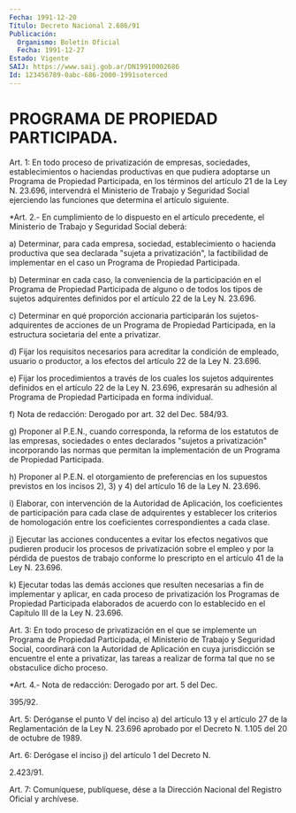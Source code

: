 ```yaml
---
Fecha: 1991-12-20
Título: Decreto Nacional 2.686/91
Publicación:
  Organismo: Boletín Oficial
  Fecha: 1991-12-27
Estado: Vigente
SAIJ: https://www.saij.gob.ar/DN19910002686
Id: 123456789-0abc-686-2000-1991soterced
---
```

# PROGRAMA DE PROPIEDAD PARTICIPADA.

<a id="1"></a>
Art.  1:  En  todo  proceso  de  privatización  de  empresas, sociedades,    establecimientos  o  haciendas  productivas  en  que pudiera adoptarse  un  Programa  de  Propiedad  Participada, en los términos  del  artículo  21  de  la  Ley N. 23.696, intervendrá  el Ministerio de Trabajo y Seguridad Social ejerciendo  las  funciones que determina el artículo siguiente.

<a id="2"></a>
*Art.  2.-  En  cumplimiento  de  lo  dispuesto en el artículo precedente, el Ministerio de Trabajo y Seguridad Social deberá:

a)  Determinar,  para  cada empresa, sociedad,  establecimiento  o hacienda productiva que sea  declarada "sujeta a privatización", la factibilidad de implementar en  el  caso  un  Programa de Propiedad Participada.

b)  Determinar en cada caso, la conveniencia de  la  participación en el  Programa  de  Propiedad Participada de alguno o de todos los tipos de sujetos adquirentes  definidos  por  el  artículo 22 de la Ley N. 23.696.

c)  Determinar  en  qué  proporción  accionaria  participarán  los sujetos-adquirentes   de  acciones  de  un  Programa  de  Propiedad Participada, en la estructura  societaria  del  ente  a privatizar.

d) Fijar los requisitos necesarios para acreditar la condición  de empleado,  usuario o productor, a los efectos del artículo 22 de la Ley N. 23.696.

e) Fijar los  procedimientos  a  través  de los cuales los sujetos adquirentes  definidos  en  el  artículo  22 de  la Ley  N. 23.696, expresarán  su  adhesión  al Programa de Propiedad  Participada  en forma individual.

f) Nota de redacción: Derogado  por art. 32 del Dec. 584/93.

g) Proponer  al  P.E.N.,  cuando  corresponda, la reforma  de  los estatutos  de las empresas, sociedades o entes declarados  "sujetos a  privatización"    incorporando    las  normas  que  permitan  la implementación  de  un  Programa  de  Propiedad    Participada.

h)  Proponer  al  P.E.N.  el otorgamiento de preferencias  en  los supuestos previstos en los incisos  2),  3) y 4) del artículo 16 de la Ley N. 23.696.

i) Elaborar, con intervención de la Autoridad  de  Aplicación, los coeficientes  de  participación  para  cada clase de adquirentes  y establecer  los criterios de homologación  entre  los  coeficientes correspondientes a cada clase.

j)  Ejecutar   las  acciones  conducentes  a  evitar  los  efectos negativos  que pudieren  producir  los  procesos  de  privatización sobre el empleo  y por la pérdida de puestos de trabajo conforme lo prescripto en el artículo 41 de la Ley N. 23.696.

k) Ejecutar todas  las  demás  acciones  que resulten necesarias a fin de implementar y aplicar, en cada proceso  de privatización los Programas  de Propiedad Participada elaborados de  acuerdo  con  lo establecido en el Capítulo III de la Ley N. 23.696.

<a id="3"></a>
Art.  3:  En  todo  proceso  de  privatización  en  el  que se implemente  un Programa de Propiedad Participada, el Ministerio  de Trabajo  y  Seguridad   Social,  coordinará  con  la  Autoridad  de Aplicación en cuya jurisdicción  se encuentre el ente a privatizar, las tareas a realizar de forma tal  que  no  se  obstaculice dicho proceso.

<a id="4"></a>
*Art.  4.-  Nota de redacción: Derogado por art. 5 del Dec.

395/92.

<a id="5"></a>
Art. 5: Deróganse el punto V del inciso a) del artículo 13 y el artículo  27  de la Reglamentación de la Ley N. 23.696 aprobado por el Decreto N. 1.105 del 20 de octubre de 1989.

<a id="6"></a>
Art.  6:  Derógase  el  inciso j) del artículo 1 del Decreto N.

2.423/91.

<a id="7"></a>
Art.  7: Comuníquese, publíquese, dése a la Dirección Nacional del Registro Oficial y archívese.